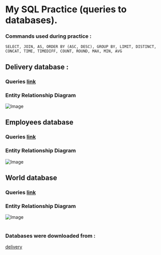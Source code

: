 # My SQL Practice (queries to databases). 

### Сommands used during practice :
```
SELECT, JOIN, AS, ORDER BY (ASC, DESC), GROUP BY, LIMIT, DISTINCT, CONCAT, TIME, TIMEDIFF, COUNT, ROUND, MAX, MIN, AVG
```

## Delivery database :
### Queries [link](https://github.com/egorsoroka8/SQL/blob/main/delivery_queries.sql)
### Entity Relationship Diagram
<img src="https://github.com/egorsoroka8/content/blob/main/delivery.png" alt="Image">




## Employees database
### Queries [link](https://github.com/egorsoroka8/SQL/blob/main/employees_queries.sql)
### Entity Relationship Diagram
<img src="![image](https://user-images.githubusercontent.com/112896404/204781262-69b5460d-d03c-4c0b-aefd-e367082a5a10.png" alt="Image">



## World database
### Queries [link](https://github.com/egorsoroka8/SQL/blob/main/world_queries.sql)
### Entity Relationship Diagram
<img src="https://github.com/egorsoroka8/content/blob/main/wold.png" alt="Image">

#
### Databases were downloaded from :
[delivery](https://github.com/yurma29/delivery_database)
